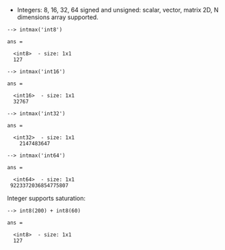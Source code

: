   - Integers: 8, 16, 32, 64 signed and unsigned: scalar, vector, matrix 2D, N dimensions array supported.

```
--> intmax('int8')

ans =

  <int8>  - size: 1x1
  127  

--> intmax('int16')

ans =

  <int16>  - size: 1x1
  32767  

--> intmax('int32')

ans =

  <int32>  - size: 1x1
    2147483647  

--> intmax('int64')

ans =

  <int64>  - size: 1x1
 9223372036854775807  
```

Integer supports saturation:

```
--> int8(200) + int8(60)

ans =

  <int8>  - size: 1x1
  127  
```
